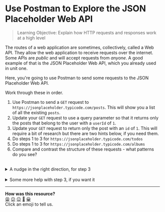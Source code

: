 # Use Postman to Explore the JSON Placeholder Web API

> Learning Objective: Explain how HTTP requests and responses work at a high level

The routes of a web application are sometimes, collectively, called a Web API. They allow the web application to receive requests over the internet. Some APIs are _public_ and will accept requests from _anyone_. A good example of that is the JSON Placeholder Web API, which you already used in unit one.

Here, you're going to use Postman to send some requests to the JSON Placeholder Web API.

Work through these in order.

1. Use Postman to send a `GET` request to `https://jsonplaceholder.typicode.com/posts`. This will show you a list of all the existing `posts`.
2. Update your `GET` request to use a query parameter so that it returns only the posts that belong to the user with a `userId` of `1`.
3. Update your `GET` request to return only the post with an `id` of `1`. This will require a bit of research but there are two hints below, if you need them.
4. Do steps 1 to 3 for `https://jsonplaceholder.typicode.com/todos`
5. Do steps 1 to 3 for `https://jsonplaceholder.typicode.com/albums`
6. Compare and contrast the structure of these requests - what patterns do you see?

<br>
<details>
  <summary>
    A nudge in the right direction, for step 3
  </summary>
  <p>
    The JSON placeholder Web API routes all adhere to the RESTful routing convention.
  </p>
</details>
<br>
<details>
  <summary>
    Some more help with step 3, if you want it
  </summary>
  <p>
    <h3>The 7 RESTful routes for a photos app</h3>
    <table>
      <thead>
        <tr>
          <th><strong>Route</strong></th>
          <th><strong>HTTP Verb</strong></th>
          <th><strong>Purpose</strong></th>
        </tr>
      </thead>
      <tbody>
        <tr>
          <td>/photos/</td>
          <td>GET</td>
          <td>listing all photos</td>
        </tr>
        <tr>
          <td>/photos/new</td>
          <td>GET</td>
          <td>getting the new photo form</td>
        </tr>
        <tr>
          <td>/photos</td>
          <td>POST</td>
          <td>submitting the new photo form</td>
        </tr>
        <tr>
          <td>/photos/:id</td>
          <td>GET</td>
          <td>showing one specific photo</td>
        </tr>
        <tr>
          <td>/photos/:id/edit</td>
          <td>GET</td>
          <td>getting the edit photo form</td>
        </tr>
        <tr>
          <td>/photos/:id</td>
          <td>PATCH/PUT</td>
          <td>submitting the edit photo form</td>
        </tr>
        <tr>
          <td>/photos/:id</td>
          <td>DELETE</td>
          <td>deleting a specific photo</td>
        </tr>
      </tbody>
    </table>
  </p>
</details>

<!-- BEGIN GENERATED SECTION DO NOT EDIT -->

---

**How was this resource?**  
[😫](https://airtable.com/shrUJ3t7KLMqVRFKR?prefill_Repository=makersacademy%2Fweb-applications-in-python&prefill_File=paired_challenges%2Fuse_postman.md&prefill_Sentiment=😫) [😕](https://airtable.com/shrUJ3t7KLMqVRFKR?prefill_Repository=makersacademy%2Fweb-applications-in-python&prefill_File=paired_challenges%2Fuse_postman.md&prefill_Sentiment=😕) [😐](https://airtable.com/shrUJ3t7KLMqVRFKR?prefill_Repository=makersacademy%2Fweb-applications-in-python&prefill_File=paired_challenges%2Fuse_postman.md&prefill_Sentiment=😐) [🙂](https://airtable.com/shrUJ3t7KLMqVRFKR?prefill_Repository=makersacademy%2Fweb-applications-in-python&prefill_File=paired_challenges%2Fuse_postman.md&prefill_Sentiment=🙂) [😀](https://airtable.com/shrUJ3t7KLMqVRFKR?prefill_Repository=makersacademy%2Fweb-applications-in-python&prefill_File=paired_challenges%2Fuse_postman.md&prefill_Sentiment=😀)  
Click an emoji to tell us.

<!-- END GENERATED SECTION DO NOT EDIT -->
